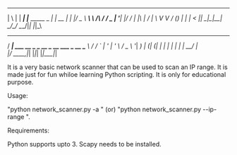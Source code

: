  _   _      _                      _    
| \ | | ___| |___      _____  _ __| | __
|  \| |/ _ \ __\ \ /\ / / _ \| '__| |/ /
| |\  |  __/ |_ \ V  V / (_) | |  |   < 
|_| \_|\___|\__| \_/\_/ \___/|_|  |_|\_\
                                        
 ____                                  
/ ___|  ___ __ _ _ __  _ __   ___ _ __ 
\___ \ / __/ _` | '_ \| '_ \ / _ \ '__|
 ___) | (_| (_| | | | | | | |  __/ |   
|____/ \___\__,_|_| |_|_| |_|\___|_| 

It is a very basic network scanner that can be used to scan an IP range. It is made just for fun whiloe learning Python scripting. It is only 
for educational purpose.


Usage:

"python network_scanner.py -a <IP-range>" (or) "python network_scanner.py --ip-range <IP-range>".


Requirements: 

Python supports upto 3. Scapy needs to be installed.
